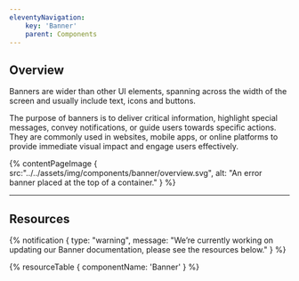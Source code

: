 ```yaml
---
eleventyNavigation:
    key: 'Banner'
    parent: Components
---
```


## Overview

Banners are wider than other UI elements, spanning across the width of the screen and usually include text, icons and buttons.

The purpose of banners is to deliver critical information, highlight special messages, convey notifications, or guide users towards specific actions. They are commonly used in websites, mobile apps, or online platforms to provide immediate visual impact and engage users effectively.


{% contentPageImage {
    src:"../../assets/img/components/banner/overview.svg",
    alt: "An error banner placed at the top of a container."
} %}

---

## Resources

{% notification {
  type: "warning",
  message: "We’re currently working on updating our Banner documentation, please see the resources below."
} %}

{% resourceTable {
    componentName: 'Banner'
} %}
